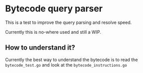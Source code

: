 # Bytecode query parser

This is a test to improve the query parsing and resolve speed.

Currently this is no-where used and still a WIP.

## How to understand it?

Currently the best way to understand the bytecode is to read the `bytecode_test.go` and look at the `bytecode_instructions.go`